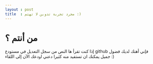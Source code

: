 ```yaml
---
layout : post
title  : مجرد تجربة تدوين لا تهتم :)
---
```


# من أنتم ؟
إذا كنت تقرأ ها النص من سجل التعديل في مستودع github فإني أهنك لديك فضول جميل
يمكنك ان تستفيد منه كثيرا دعني اودعك الآن
إلى اللقاء :)
